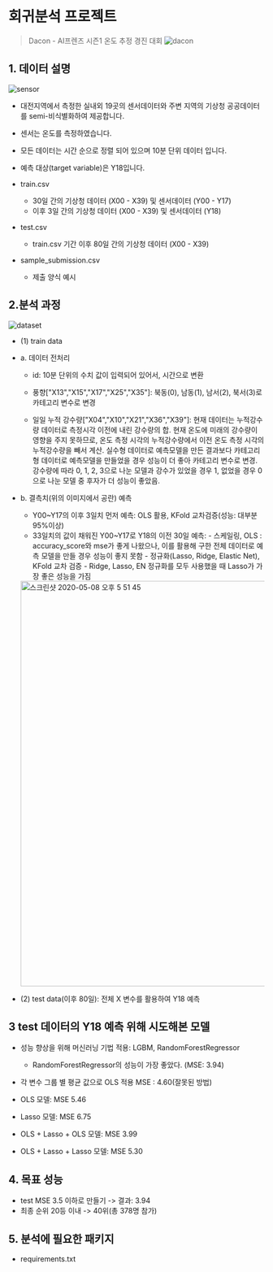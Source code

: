 # 회귀분석 프로젝트

> Dacon - AI프렌즈 시즌1 온도 추정 경진 대회
![dacon](https://user-images.githubusercontent.com/60166667/78556644-4ba15a00-784a-11ea-939a-e5862cb13644.png)


## 1. 데이터 설명
![sensor](https://user-images.githubusercontent.com/60166667/78556685-61af1a80-784a-11ea-9e0d-624f38f94810.png)
 - 대전지역에서 측정한 실내외 19곳의 센서데이터와 주변 지역의 기상청 공공데이터를 semi-비식별화하여 제공합니다.
 - 센서는 온도를 측정하였습니다.
 - 모든 데이터는 시간 순으로 정렬 되어 있으며 10분 단위 데이터 입니다.
 - 예측 대상(target variable)은 Y18입니다.

 - train.csv
    - 30일 간의 기상청 데이터 (X00 - X39) 및 센서데이터 (Y00 - Y17)
    - 이후 3일 간의 기상청 데이터 (X00 - X39) 및 센서데이터 (Y18)

 - test.csv
    - train.csv 기간 이후 80일 간의 기상청 데이터 (X00 - X39)

 - sample_submission.csv
    - 제출 양식 예시


## 2.분석 과정
![dataset](https://user-images.githubusercontent.com/60166667/78556804-97540380-784a-11ea-86c4-73d3f129e186.png)

- (1) train data
 - a. 데이터 전처리
   - id: 10분 단위의 수치 값이 입력되어 있어서, 시간으로 변환
   
   - 풍향["X13","X15","X17","X25","X35"]: 북동(0), 남동(1), 남서(2), 북서(3)로 카테고리 변수로 변경
    
   - 일일 누적 강수량["X04","X10","X21","X36","X39"]: 현재 데이터는 누적강수량 데이터로 측정시각 이전에 내린 강수량의 합.
   현재 온도에 미래의 강수량이 영향을 주지 못하므로, 온도 측정 시각의 누적강수량에서 이전 온도 측정 시각의 누적강수량을 빼서 계산. 실수형 데이터로 예측모델을 만든 결과보다 카테고리형 데이터로 예측모델을 만들었을 경우 성능이 더 좋아 카테고리 변수로 변경. 강수량에 따라 0, 1, 2, 3으로 나눈 모델과 강수가 있었을 경우 1, 없었을 경우 0으로 나눈 모델 중 후자가 더 성능이 좋았음.
   
 - b. 결측치(위의 이미지에서 공란) 예측
    - Y00~Y17의 이후 3일치 먼저 예측: OLS 활용, KFold 교차검증(성능: 대부분 95%이상)
    - 33일치의 값이 채워진 Y00~Y17로 Y18의 이전 30일 예측: 
          - 스케일링, OLS : accuracy_score와 mse가 좋게 나왔으나, 이를 활용해 구한 전체 데이터로 예측 모델을 만들 경우 성능이 좋지 못함
          - 정규화(Lasso, Ridge, Elastic Net), KFold 교차 검증
             - Ridge, Lasso, EN 정규화를 모두 사용했을 때 Lasso가 가장 좋은 성능을 가짐
     <img width="798" alt="스크린샷 2020-05-08 오후 5 51 45" src="https://user-images.githubusercontent.com/60166667/81389338-a1706700-9154-11ea-85b2-002a6ae06ec8.png">

- (2) test data(이후 80일): 전체 X 변수를 활용하여 Y18 예측
  
## 3 test 데이터의 Y18 예측 위해 시도해본 모델
  - 성능 향상을 위해 머신러닝 기법 적용: LGBM, RandomForestRegressor
    - RandomForestRegressor의 성능이 가장 좋았다. (MSE: 3.94)
    
 - 각 변수 그룹 별 평균 값으로 OLS 적용 MSE : 4.60(잘못된 방법) 
 - OLS 모델: MSE 5.46
 - Lasso 모델: MSE 6.75
 - OLS + Lasso + OLS 모델: MSE 3.99
 - OLS + Lasso + Lasso 모델: MSE 5.30
    
## 4. 목표 성능
- test MSE 3.5 이하로 만들기 -> 결과: 3.94
- 최종 순위 20등 이내 -> 40위(총 378명 참가) 

## 5. 분석에 필요한 패키지
 - requirements.txt
